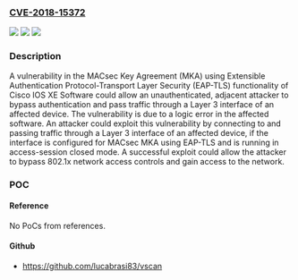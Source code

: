### [CVE-2018-15372](https://cve.mitre.org/cgi-bin/cvename.cgi?name=CVE-2018-15372)
![](https://img.shields.io/static/v1?label=Product&message=Cisco%20IOS%20XE%20Software&color=blue)
![](https://img.shields.io/static/v1?label=Version&message=n%2Fa%20&color=brightgreen)
![](https://img.shields.io/static/v1?label=Vulnerability&message=CWE-284&color=brightgreen)

### Description

A vulnerability in the MACsec Key Agreement (MKA) using Extensible Authentication Protocol-Transport Layer Security (EAP-TLS) functionality of Cisco IOS XE Software could allow an unauthenticated, adjacent attacker to bypass authentication and pass traffic through a Layer 3 interface of an affected device. The vulnerability is due to a logic error in the affected software. An attacker could exploit this vulnerability by connecting to and passing traffic through a Layer 3 interface of an affected device, if the interface is configured for MACsec MKA using EAP-TLS and is running in access-session closed mode. A successful exploit could allow the attacker to bypass 802.1x network access controls and gain access to the network.

### POC

#### Reference
No PoCs from references.

#### Github
- https://github.com/lucabrasi83/vscan

